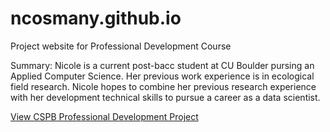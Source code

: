 # ncosmany.github.io
Project website for Professional Development Course  

Summary: Nicole is a current post-bacc student at CU Boulder pursing an Applied Computer Science. Her previous work experience is in ecological field research. Nicole hopes to combine her previous research experience with her development technical skills to pursue a career as a data scientist. 

 [View CSPB Professional Development Project](https://ncosmany.github.io/Professional_Development_Course.md)
